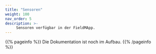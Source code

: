 ```yaml
---
title: "Sensoren"
weight: 100
nav_order: 5
description: >-
     Sensoren verfügbar in der FieldMApp.
---
```


{{% pageinfo %}}
Die Dokumentation ist noch im Aufbau.
{{% /pageinfo %}}
